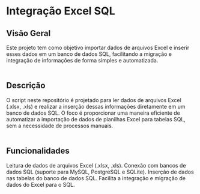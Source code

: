 # Integração Excel SQL
## Visão Geral
Este projeto tem como objetivo importar dados de arquivos Excel e inserir esses dados em um banco de dados SQL, facilitando a migração e integração de informações de forma simples e automatizada.
<br><br>
## Descrição
O script neste repositório é projetado para ler dados de arquivos Excel (.xlsx, .xls) e realizar a inserção dessas informações diretamente em um banco de dados SQL. O foco é proporcionar uma maneira eficiente de automatizar a importação de dados de planilhas Excel para tabelas SQL, sem a necessidade de processos manuais.
<br><br>
## Funcionalidades
Leitura de dados de arquivos Excel (.xlsx, .xls).
Conexão com bancos de dados SQL (suporte para MySQL, PostgreSQL e SQLite).
Inserção de dados nas tabelas do banco de dados SQL.
Facilita a integração e migração de dados do Excel para o SQL.
<br><br>

